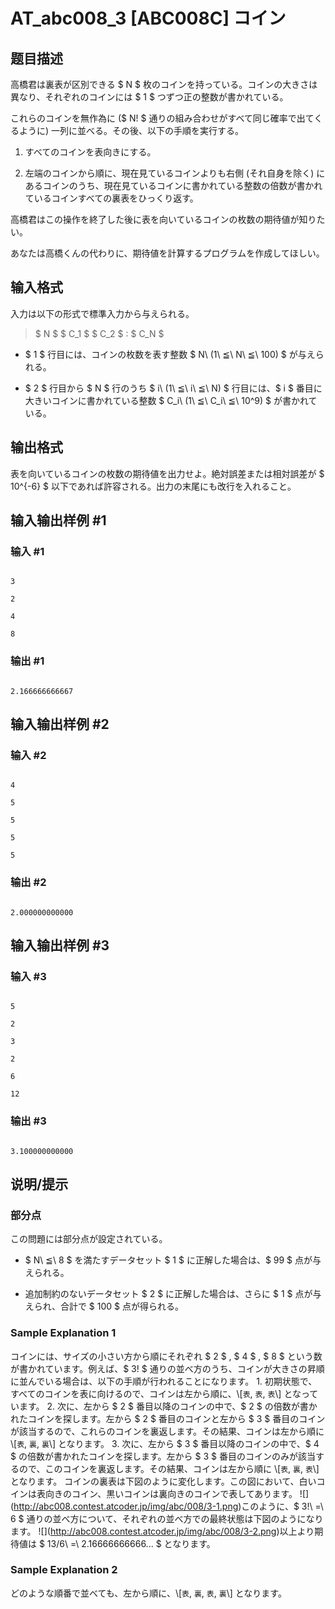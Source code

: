 # AT_abc008_3 [ABC008C] コイン

## 题目描述

[problemUrl]: https://atcoder.jp/contests/abc008/tasks/abc008_3

高橋君は裏表が区別できる $ N $ 枚のコインを持っている。コインの大きさは異なり、それぞれのコインには $ 1 $ つずつ正の整数が書かれている。

これらのコインを無作為に ($ N! $ 通りの組み合わせがすべて同じ確率で出てくるように) 一列に並べる。その後、以下の手順を実行する。

1. すべてのコインを表向きにする。
2. 左端のコインから順に、現在見ているコインよりも右側 (それ自身を除く) にあるコインのうち、現在見ているコインに書かれている整数の倍数が書かれているコインすべての裏表をひっくり返す。

高橋君はこの操作を終了した後に表を向いているコインの枚数の期待値が知りたい。

あなたは高橋くんの代わりに、期待値を計算するプログラムを作成してほしい。

## 输入格式

入力は以下の形式で標準入力から与えられる。

> $ N $ $ C_1 $ $ C_2 $ : $ C_N $

- $ 1 $ 行目には、コインの枚数を表す整数 $ N\ (1\ ≦\ N\ ≦\ 100) $ が与えられる。
- $ 2 $ 行目から $ N $ 行のうち $ i\ (1\ ≦\ i\ ≦\ N) $ 行目には、$ i $ 番目に大きいコインに書かれている整数 $ C_i\ (1\ ≦\ C_i\ ≦\ 10^9) $ が書かれている。

## 输出格式

表を向いているコインの枚数の期待値を出力せよ。絶対誤差または相対誤差が $ 10^{-6} $ 以下であれば許容される。出力の末尾にも改行を入れること。

## 输入输出样例 #1

### 输入 #1

```
3
2
4
8
```

### 输出 #1

```
2.166666666667
```

## 输入输出样例 #2

### 输入 #2

```
4
5
5
5
5
```

### 输出 #2

```
2.000000000000
```

## 输入输出样例 #3

### 输入 #3

```
5
2
3
2
6
12
```

### 输出 #3

```
3.100000000000
```

## 说明/提示

### 部分点

この問題には部分点が設定されている。

- $ N\ ≦\ 8 $ を満たすデータセット $ 1 $ に正解した場合は、$ 99 $ 点が与えられる。
- 追加制約のないデータセット $ 2 $ に正解した場合は、さらに $ 1 $ 点が与えられ、合計で $ 100 $ 点が得られる。

### Sample Explanation 1

コインには、サイズの小さい方から順にそれぞれ $ 2 $ , $ 4 $ , $ 8 $ という数が書かれています。例えば、$ 3! $ 通りの並べ方のうち、コインが大きさの昇順に並んでいる場合は、以下の手順が行われることになります。 1. 初期状態で、すべてのコインを表に向けるので、コインは左から順に、\\\[`表`, `表`, `表`\\\] となっています。 2. 次に、左から $ 2 $ 番目以降のコインの中で、$ 2 $ の倍数が書かれたコインを探します。左から $ 2 $ 番目のコインと左から $ 3 $ 番目のコインが該当するので、これらのコインを裏返します。その結果、コインは左から順に \\\[`表`, `裏`, `裏`\\\] となります。 3. 次に、左から $ 3 $ 番目以降のコインの中で、$ 4 $ の倍数が書かれたコインを探します。左から $ 3 $ 番目のコインのみが該当するので、このコインを裏返します。その結果、コインは左から順に \\\[`表`, `裏`, `表`\\\] となります。 コインの裏表は下図のように変化します。この図において、白いコインは表向きのコイン、黒いコインは裏向きのコインで表してあります。 !\[\](http://abc008.contest.atcoder.jp/img/abc/008/3-1.png)このように、$ 3!\ =\ 6 $ 通りの並べ方について、それぞれの並べ方での最終状態は下図のようになります。 !\[\](http://abc008.contest.atcoder.jp/img/abc/008/3-2.png)以上より期待値は $ 13/6\ =\ 2.16666666666... $ となります。

### Sample Explanation 2

どのような順番で並べても、左から順に、\\\[`表`, `裏`, `表`, `裏`\\\] となります。